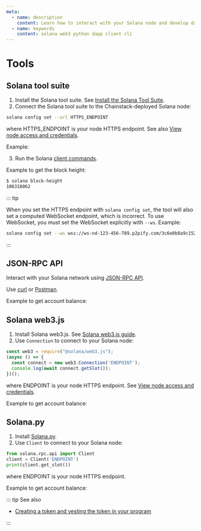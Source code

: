 ```yaml
---
meta:
  - name: description
    content: Learn how to interact with your Solana node and develop dapps.
  - name: keywords
    content: solana web3 python dapp client cli
---
```


# Tools

## Solana tool suite

1. Install the Solana tool suite. See [Install the Solana Tool Suite](https://docs.solana.com/cli/install-solana-cli-tools).
2. Connect the Solana tool suite to the Chainstack-deployed Solana node:

``` sh
solana config set --url HTTPS_ENDPOINT
```

where HTTPS_ENDPOINT is your node HTTPS endpoint. See also [View node access and credentials](/platform/view-node-access-and-credentials).

Example:

<CodeSwitcher :languages="{kp:'Key-protected',pp:'Password-protected'}">
<template v-slot:kp>

``` sh
solana config set --url https://nd-123-456-789.p2pify.com/3c6e0b8a9c15224a8228b9a98ca1531d
```

</template>
<template v-slot:pp>

``` sh
solana config set --url https://user-name:pass-word-pass-word-pass-word@nd-123-456-789.p2pify.com
```

</template>
</CodeSwitcher>

3. Run the Solana [client commands](https://docs.solana.com/cli).

Example to get the block height:

``` sh
$ solana block-height
106318062
```

::: tip

When you set the HTTPS endpoint with `solana config set`, the tool will also set a computed WebSocket endpoint, which is incorrect.
To use WebSocket, you must set the WebSocket explicitly with `--ws`.
Example:

``` sh
solana config set --ws wss://ws-nd-123-456-789.p2pify.com/3c6e0b8a9c15224a8228b9a98ca1531d
```

:::

## JSON-RPC API

Interact with your Solana network using [JSON-RPC API](https://docs.solana.com/developing/clients/jsonrpc-api).

Use [curl](https://curl.haxx.se) or [Postman](https://www.getpostman.com).

Example to get account balance:

<CodeSwitcher :languages="{kp:'Key-protected',pp:'Password-protected'}">
<template v-slot:kp>

``` sh
curl -H "Content-Type: application/json" \
  -d '{"jsonrpc":"2.0","method":"getBalance","params":["23dQfKhhsZ9RA5AAn12KGk21MB784PmTB3gfKRwdBNHr"],"id":1}' \
  https://nd-123-456-789.p2pify.com/3c6e0b8a9c15224a8228b9a98ca1531d
```

</template>
<template v-slot:pp>

``` sh
curl -H "Content-Type: application/json" \
  -d '{"jsonrpc":"2.0","method":"getBalance","params":["23dQfKhhsZ9RA5AAn12KGk21MB784PmTB3gfKRwdBNHr"],"id":1}' \
  https://user-name:pass-word-pass-word-pass-word@nd-123-456-789.p2pify.com
```

</template>
</CodeSwitcher>

## Solana web3.js

1. Install Solana web3.js. See [Solana web3.js guide](https://docs.solana.com/developing/clients/javascript-api).
1. Use `Connection` to connect to your Solana node:

``` js
const web3 = require("@solana/web3.js");
(async () => {
  const connect = new web3.Connection('ENDPOINT');
  console.log(await connect.getSlot());
})();
```

where ENDPOINT is your node HTTPS endpoint. See [View node access and credentials](/platform/view-node-access-and-credentials).

Example to get account balance:

<CodeSwitcher :languages="{kp:'Key-protected',pp:'Password-protected'}">
<template v-slot:kp>

``` js
const web3 = require("@solana/web3.js");
(async () => {
  const publicKey = new web3.PublicKey(
    '23dQfKhhsZ9RA5AAn12KGk21MB784PmTB3gfKRwdBNHr'
  );
  const connect = new web3.Connection('https://nd-123-456-789.p2pify.com/3c6e0b8a9c15224a8228b9a98ca1531d');
  console.log(await connect.getBalance(publicKey));
})();
```

</template>
<template v-slot:pp>

``` js
const web3 = require("@solana/web3.js");
(async () => {
  const publicKey = new web3.PublicKey(
    '23dQfKhhsZ9RA5AAn12KGk21MB784PmTB3gfKRwdBNHr'
  );
  const connect = new web3.Connection('https://user-name:pass-word-pass-word-pass-word@nd-123-456-789.p2pify.com');
  console.log(await connect.getBalance(publicKey));
})();
```

</template>
</CodeSwitcher>

## Solana.py

1. Install [Solana.py](https://github.com/michaelhly/solana-py).
1. Use `Client` to connect to your Solana node:

``` py
from solana.rpc.api import Client
client = Client('ENDPOINT')
print(client.get_slot())
```

where ENDPOINT is your node HTTPS endpoint.

Example to get account balance:

<CodeSwitcher :languages="{kp:'Key-protected',pp:'Password-protected'}">
<template v-slot:kp>

``` py
from solana.rpc.api import Client
from solana.publickey import PublicKey
client = Client('https://nd-123-456-789.p2pify.com/3c6e0b8a9c15224a8228b9a98ca1531')
print(client.get_balance(PublicKey('23dQfKhhsZ9RA5AAn12KGk21MB784PmTB3gfKRwdBNHr')))
```

</template>
<template v-slot:pp>

``` py
from solana.rpc.api import Client
from solana.publickey import PublicKey
client = Client('https://user-name:pass-word-pass-word-pass-word@nd-123-456-789.p2pify.com')
print(client.get_balance(PublicKey('23dQfKhhsZ9RA5AAn12KGk21MB784PmTB3gfKRwdBNHr')))
```

</template>
</CodeSwitcher>

::: tip See also

* [Creating a token and vesting the token in your program](/tutorials/solana/creating-a-token-and-vesting-the-token-in-your-program)

:::
